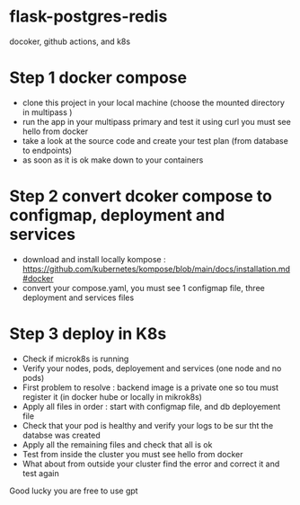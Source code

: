 # flask-postgres-redis
docoker, github actions, and k8s

# Step 1 docker compose
- clone this project in your local machine (choose the mounted directory in multipass )
- run the app in your multipass primary and test it using curl you must see hello from docker
- take a look at the source code and create your test plan (from database to endpoints)
- as soon as it is ok make down to your containers
# Step 2 convert dcoker compose to configmap, deployment and services
- download and install locally kompose : https://github.com/kubernetes/kompose/blob/main/docs/installation.md#docker
- convert your compose.yaml, you must see 1 configmap file, three deployment and services files

# Step 3 deploy in K8s
- Check if microk8s is running
- Verify your nodes, pods, deployement and services (one node and no pods)
- First problem to resolve : backend image is a private one so tou must register it (in docker hube or locally in mikrok8s)
- Apply all files in order : start with configmap file, and db deployement file
- Check that your pod is healthy and verify your logs to be sur tht the databse was created
- Apply all the remaining files and check that all is ok
- Test from inside the cluster you must see hello from docker
- What about from outside your cluster find the error and correct it and test again

Good lucky you are free to use gpt
